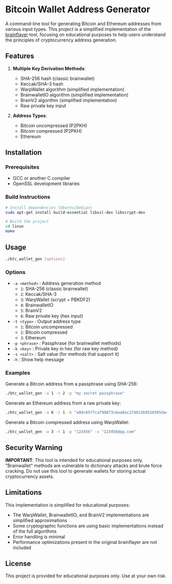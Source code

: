 # Bitcoin Wallet Address Generator

A command-line tool for generating Bitcoin and Ethereum addresses from various input types. This project is a simplified implementation of the [brainflayer](https://github.com/ryancdotorg/brainflayer) tool, focusing on educational purposes to help users understand the principles of cryptocurrency address generation.

## Features

1. **Multiple Key Derivation Methods**:
   - SHA-256 hash (classic brainwallet)
   - Keccak/SHA-3 hash
   - WarpWallet algorithm (simplified implementation)
   - BrainwalletIO algorithm (simplified implementation)
   - BrainV2 algorithm (simplified implementation)
   - Raw private key input

2. **Address Types**:
   - Bitcoin uncompressed (P2PKH)
   - Bitcoin compressed (P2PKH)
   - Ethereum

## Installation

### Prerequisites

- GCC or another C compiler
- OpenSSL development libraries

### Build Instructions

```bash
# Install dependencies (Ubuntu/Debian)
sudo apt-get install build-essential libssl-dev libscrypt-dev

# Build the project
cd linux
make
```

## Usage

```bash
./btc_wallet_gen [options]
```

### Options

- `-a <method>` : Address generation method
  - `1`: SHA-256 (classic brainwallet)
  - `2`: Keccak/SHA-3
  - `3`: WarpWallet (scrypt + PBKDF2)
  - `4`: BrainwalletIO
  - `5`: BrainV2
  - `6`: Raw private key (hex input)
- `-t <type>` : Output address type
  - `1`: Bitcoin uncompressed
  - `2`: Bitcoin compressed
  - `3`: Ethereum
- `-p <phrase>` : Passphrase (for brainwallet methods)
- `-k <key>` : Private key in hex (for raw key method)
- `-s <salt>` : Salt value (for methods that support it)
- `-h` : Show help message

### Examples

Generate a Bitcoin address from a passphrase using SHA-256:
```bash
./btc_wallet_gen -a 1 -t 2 -p "my secret passphrase" 
```

Generate an Ethereum address from a raw private key:
```bash
./btc_wallet_gen -a 6 -t 1 -k "a0dc65ffca799873cbea0ac274015b9526505dae8f3abe89e6c7c128476a6e31"
```

Generate a Bitcoin compressed address using WarpWallet:
```bash
./btc_wallet_gen -a 3 -t 1 -p "123456" -s "123456@qq.com"
```

## Security Warning

**IMPORTANT**: This tool is intended for educational purposes only. "Brainwallet" methods are vulnerable to dictionary attacks and brute force cracking. Do not use this tool to generate wallets for storing actual cryptocurrency assets.

## Limitations

This implementation is simplified for educational purposes:
- The WarpWallet, BrainwalletIO, and BrainV2 implementations are simplified approximations
- Some cryptographic functions are using basic implementations instead of the full algorithms
- Error handling is minimal
- Performance optimizations present in the original brainflayer are not included

## License

This project is provided for educational purposes only. Use at your own risk. 